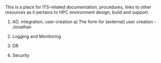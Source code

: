 This is a place for ITS-related documentation, procedures, links to other resources 
as it pertains to HPC environment design, build and support.

1. AD, integration, user-creation
   a) The form for (external) user creation - Jonathan

2. Logging and Monitoring

3. DR

4. Security
